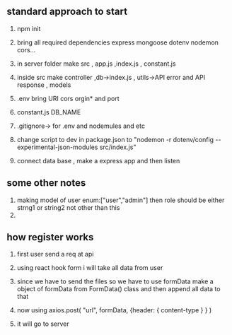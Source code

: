 ## standard approach to start
1. npm init
2. bring all required dependencies express mongoose dotenv nodemon  cors...
3. in server folder make src , app.js ,index.js , constant.js 
4. inside src make controller ,db->index.js , utils->API error and API response , models
5. .env bring URI cors orgin* and port
6. constant.js DB_NAME 
7. .gitignore-> for .env and nodemules and etc
8. change script to dev in package.json to "nodemon -r dotenv/config --experimental-json-modules src/index.js"

9. connect data base , make a express app and then listen

## some other notes
1. making model of user  enum:["user","admin"] then role should be either strng1 or string2 not other than this
2.




## how register works 

1. first user send a req at api
2. using react hook form i will take all data from user 
3. since we have to send the files so we have to use formData make a object of formData from FormData()  class and then append all data to that 
4. now using axios.post(
    "url",
    formData,
    {header:
       {
        content-type
       }
    }
    )

5. it will go to server 




